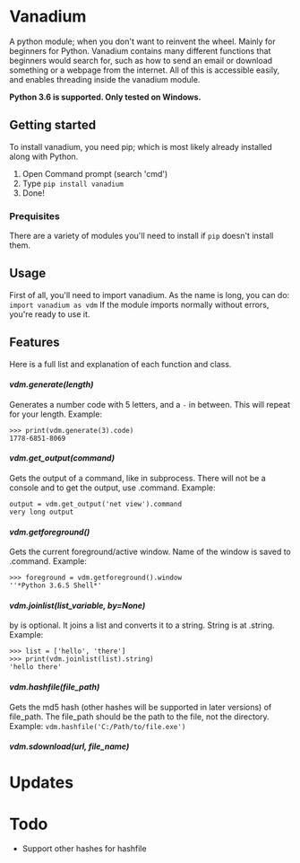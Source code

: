 # Vanadium
A python module; when you don't want to reinvent the wheel. Mainly for beginners for Python. Vanadium contains many different functions that beginners would search for, such as how to send an email or download something or a webpage from the internet. All of this is accessible easily, and enables threading inside the vanadium module.

**Python 3.6 is supported. Only tested on Windows.**

## Getting started
To install vanadium, you need pip; which is most likely already installed along with Python.

1. Open Command prompt (search 'cmd')
2. Type `pip install vanadium`
3. Done!

### Prequisites
There are a variety of modules you'll need to install if `pip` doesn't install them.

## Usage
First of all, you'll need to import vanadium. As the name is long, you can do:
`import vanadium as vdm`
If the module imports normally without errors, you're ready to use it.

## Features
Here is a full list and explanation of each function and class.

#### *vdm.generate(length)*
Generates a number code with 5 letters, and a `-` in between. This will repeat for your length. Example:
```
>>> print(vdm.generate(3).code)
1778-6851-8069
```
#### *vdm.get_output(command)*
Gets the output of a command, like in subprocess. There will not be a console and to get the output, use .command. Example: 
```
output = vdm.get_output('net view').command
very long output
```
#### *vdm.getforeground()*
Gets the current foreground/active window. Name of the window is saved to .command. Example:
```
>>> foreground = vdm.getforeground().window
''*Python 3.6.5 Shell*'
```
#### *vdm.joinlist(list_variable, by=None)*
by is optional. It joins a list and converts it to a string. String is at .string. Example:
```
>>> list = ['hello', 'there']
>>> print(vdm.joinlist(list).string)
'hello there'
```
#### *vdm.hashfile(file_path)*
Gets the md5 hash (other hashes will be supported in later versions) of file_path. The file_path should be the path to the file, not the directory. Example:
`vdm.hashfile('C:/Path/to/file.exe')`

#### *vdm.sdownload(url, file_name)*

# Updates

# Todo
- Support other hashes for hashfile
